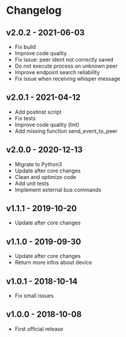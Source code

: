 # Changelog

## v2.0.2 - 2021-06-03

* Fix build
* Improve code quality
* Fix issue: peer ident not correctly saved
* Do not execute process on unknown peer
* Improve endpoint search reliability
* Fix issue when receiving whisper message

## v2.0.1 - 2021-04-12

* Add postinst script
* Fix tests
* Improve code quality (lint)
* Add missing function send_event_to_peer

## v2.0.0 - 2020-12-13

* Migrate to Python3
* Update after core changes
* Clean and optimize code
* Add unit tests
* Implement external bus commands

## v1.1.1 - 2019-10-20

* Update after core changes

## v1.1.0 - 2019-09-30

* Update after core changes
* Return more infos about device

## v1.0.1 - 2018-10-14

* Fix small issues

## v1.0.0 - 2018-10-08

* First official release

